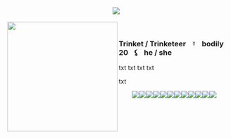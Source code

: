 ‎ <p align="center">![](https://komarev.com/ghpvc/?username=infusedtreat&color=fac188&style=flat&label=genders)⠀</p>

<img src="https://i.postimg.cc/tJXctLNv/image-2025-06-12-234909223-removebg-preview.png" align="left" style="width: 250;"><br></p><h3 align="left">Trinket / Trinketeer⠀☿⠀bodily 20⠀⚸⠀he / she</h3>  <p>txt txt txt txt </p><p>txt</p>
 
<p align="center"><image src="sonic rainboom.webp"><image src="3ds gif.webp"><image src="domo heart.png"><image src="abducted.png"><image src="nyan stamp.webp"><image src="lps.webp"><image src="yaoi surprise.png"><image src="john2.webp"><image src="tomodachi life.png"><image src="wiggly.png"><image src="kyute.webp"><image src="fight hate.webp">
